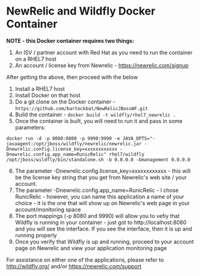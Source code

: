 # NewRelic and Wildfly Docker Container

**NOTE - this Docker container requires two things:**

1. An ISV / partner account with Red Hat as you need to run the container on a RHEL7 host
2. An account / license key from Newrelic - https://newrelic.com/signup

After getting the above, then proceed with the below

1. Install a RHEL7 host
2. Install Docker on that host
3. Do a git clone on the Docker container - `https://github.com/bartockbat/NewRelicJBossWF.git`
4. Build the container - `docker build -t wildfly/rhel7_newrelic .`
5. Once the container is built, you will need to run it and pass in some parameters:

`docker run -d -p 8080:8080 -p 9990:9990 -e JAVA_OPTS="-javaagent:/opt/jboss/wildfly/newrelic/newrelic.jar -Dnewrelic.config.license_key=xxxxxxxxxxxx -Dnewrelic.config.app_name=RunicRelic" rhel7/wildfly /opt/jboss/wildfly/bin/standalone.sh -b 0.0.0.0 -bmanagement 0.0.0.0`

6. The parameter -Dnewrelic.config.license_key=xxxxxxxxxxxx - this will be the license key string that you get from Newrelic's web site / your account.
7. The parameter  -Dnewrelic.config.app_name=RunicRelic - I chose RunicRelic - however, you can name this application a name of your choice - it is the one that will show up on Newrelic's web page in your account/monitoring space 
8. The port mappings (-p 8080 and 9990) will allow you to vefiy that Wildfly is running in your container - just got to http://localhost:8080 and you will see the interface. If you see the interface, then it is up and running properly
9. Once you verify that Wildfly is up and running, proceed to your account page on Newrelic and view your application monitoring page

For assistance on either one of the applications, please refer to http://wildfly.org/ and/or https://newrelic.com/support
